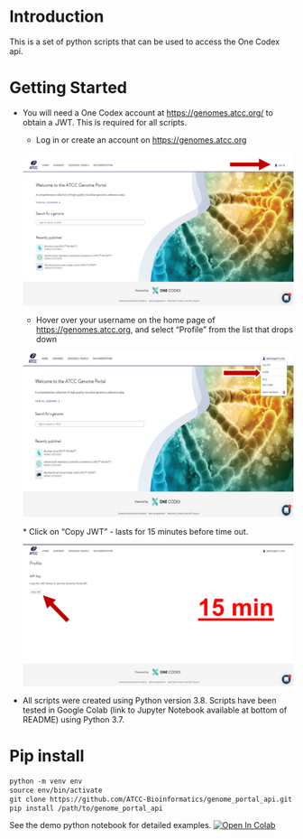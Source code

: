 # Introduction
This is a set of python scripts that can be used to access the One Codex api.
# Getting Started
*   You will need a One Codex account at https://genomes.atcc.org/ to obtain a JWT. This is required for all scripts.
    * Log in or create an account on https://genomes.atcc.org 
    <p align="left">
    <img width="500" src="images/login.png">
     </p>
      
    * Hover over your username on the home page of https://genomes.atcc.org, and select “Profile” from the list that drops down
    <p align="left">  
    <img width="500" src="images/profile.png">
      </p>
    * Click on “Copy JWT” - lasts for 15 minutes before time out.
    <p align="left">
    <img width="500" src="images/copyjwt.png">
      </p>

*   All scripts were created using Python version 3.8. Scripts have been tested in Google Colab (link to Jupyter Notebook available at bottom of README) using Python 3.7.
# Pip install
```
python -m venv env
source env/bin/activate
git clone https://github.com/ATCC-Bioinformatics/genome_portal_api.git
pip install /path/to/genome_portal_api
```
See the demo python notebook for detailed examples.
[![Open In Colab](https://colab.research.google.com/assets/colab-badge.svg)](https://colab.research.google.com/drive/1feU-VVZzTFrfvRA63KK0NeKRMrAcqxMw?usp=sharing)

